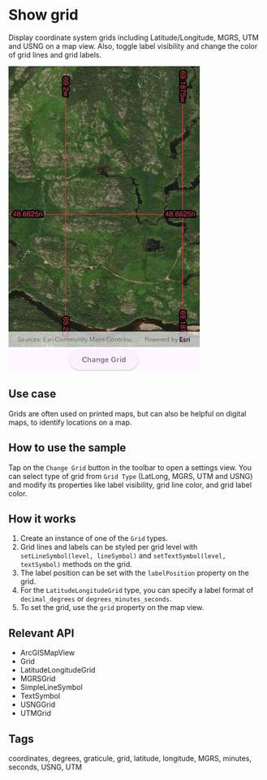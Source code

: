 # Show grid

Display coordinate system grids including Latitude/Longitude, MGRS, UTM and USNG on a map view. Also, toggle label visibility and change the color of grid lines and grid labels.

![Image of Show grid](show_grid.png)

## Use case

Grids are often used on printed maps, but can also be helpful on digital maps, to identify locations on a map.

## How to use the sample

Tap on the `Change Grid` button in the toolbar to open a settings view. You can select type of grid from `Grid Type` (LatLong, MGRS, UTM and USNG) and modify its properties like label visibility, grid line color, and grid label color.

## How it works

1. Create an instance of one of the `Grid` types.
2. Grid lines and labels can be styled per grid level with `setLineSymbol(level, lineSymbol)` and `setTextSymbol(level, textSymbol)` methods on the grid.
3. The label position can be set with the `labelPosition` property on the grid.
4. For the `LatitudeLongitudeGrid` type, you can specify a label format of `decimal_degrees` or `degrees_minutes_seconds`.
5. To set the grid, use the `grid` property on the map view.

## Relevant API

* ArcGISMapView
* Grid
* LatitudeLongitudeGrid
* MGRSGrid
* SimpleLineSymbol
* TextSymbol
* USNGGrid
* UTMGrid

## Tags

coordinates, degrees, graticule, grid, latitude, longitude, MGRS, minutes, seconds, USNG, UTM
